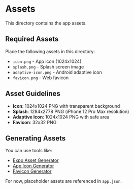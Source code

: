 # Assets

This directory contains the app assets.

## Required Assets

Place the following assets in this directory:

- `icon.png` - App icon (1024x1024)
- `splash.png` - Splash screen image
- `adaptive-icon.png` - Android adaptive icon
- `favicon.png` - Web favicon

## Asset Guidelines

- **Icon**: 1024x1024 PNG with transparent background
- **Splash**: 1284x2778 PNG (iPhone 12 Pro Max resolution)
- **Adaptive Icon**: 1024x1024 PNG with safe area
- **Favicon**: 32x32 PNG

## Generating Assets

You can use tools like:
- [Expo Asset Generator](https://github.com/expo/expo-cli/tree/master/packages/asset-utils)
- [App Icon Generator](https://appicon.co/)
- [Favicon Generator](https://favicon.io/)

For now, placeholder assets are referenced in `app.json`.
